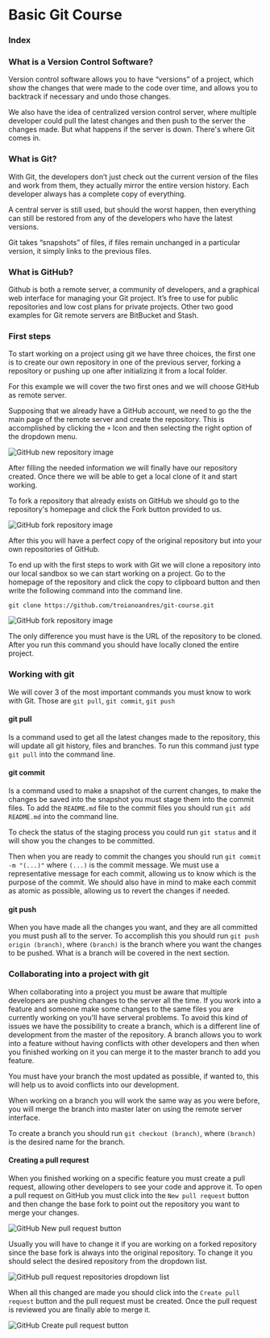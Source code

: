 # Basic Git Course

### Index

### What is a Version Control Software?

Version control software allows you to have “versions” of a project, which show the changes that were made to the code
over time, and allows you to backtrack if necessary and undo those changes.

We also have the idea of centralized version control server, where multiple developer could pull the latest changes and
then push to the server the changes made. But what happens if the server is down. There's where Git comes in.

### What is Git?

With Git, the developers don’t just check out the current version of the files and work from them, they actually mirror
the entire version history. Each developer always has a complete copy of everything.

A central server is still used, but should the worst happen, then everything can still be restored from any of the
developers who have the latest versions.

Git takes “snapshots” of files, if files remain unchanged in a particular version, it simply links to the previous
files.

### What is GitHub?

Github is both a remote server, a community of developers, and a graphical web interface for managing your Git project.
It’s free to use for public repositories and low cost plans for private projects. Other two good examples for Git remote
servers are BitBucket and Stash.

### First steps

To start working on a project using git we have three choices, the first one is to create our own repository in one of
the previous server, forking a repository or pushing up one after initializing it from a local folder.

For this example we will cover the two first ones and we will choose GitHub as remote server.

Supposing that we already have a GitHub account, we need to go the the main page of the remote server and create the
repository. This is accomplished by clicking the `+` Icon and then selecting the right option of the dropdown menu.

![GitHub new repository image](./img/new-repo-image-1.png)

After filling the needed information we will finally have our repository created. Once there we will be able to get a
local clone of it and start working.

To fork a repository that already exists on GitHub we should go to the repository's homepage and click the Fork
button provided to us.

![GitHub fork repository image](./img/fork-repo-image-1.png)

After this you will have a perfect copy of the original repository but into your own repositories of GitHub.

To end up with the first steps to work with Git we will clone a repository into our local sandbox so we can start
working on a project. Go to the homepage of the repository and click the copy to clipboard button and then write the
following command into the command line.

`git clone https://github.com/troianoandres/git-course.git`

![GitHub fork repository image](./img/clone-repo-image-1.png)

The only difference you must have is the URL of the repository to be cloned. After you run this command you should have
locally cloned the entire project.

### Working with git

We will cover 3 of the most important commands you must know to work with Git. Those are `git pull`, `git commit`,
`git push`

#### git pull

Is a command used to get all the latest changes made to the repository, this will update all git history, files and
branches. To run this command just type `git pull` into the command line.

#### git commit

Is a command used to make a snapshot of the current changes, to make the changes be saved into the snapshot you must
stage them into the commit files. To add the `README.md` file to the commit files you should run `git add README.md`
into the command line.

To check the status of the staging process you could run `git status` and it will show you the changes to be committed.

Then when you are ready to commit the changes you should run `git commit -m "(...)"` where `(...)` is the commit message.
We must use a representative message for each commit, allowing us to know which is the purpose of the commit. We should
also have in mind to make each commit as atomic as possible, allowing us to revert the changes if needed.

#### git push

When you have made all the changes you want, and they are all committed you must push all to the server. To
accomplish this you should run `git push origin (branch)`, where `(branch)` is the branch where you want the
changes to be pushed. What is a branch will be covered in the next section.

### Collaborating into a project with git

When collaborating into a project you must be aware that multiple developers are pushing changes to the server all the
time. If you work into a feature and someone make some changes to the same files you are currently working on you'll
have serveral problems. To avoid this kind of issues we have the possibility to create a branch, which is a different
line of development from the master of the repository. A branch allows you to work into a feature without having conflicts
with other developers and then when you finished working on it you can merge it to the master branch to add you feature.

You must have your branch the most updated as possible, if wanted to, this will help us to avoid conflicts into our
development.

When working on a branch you will work the same way as you were before, you will merge the branch into master later on
using the remote server interface.

To create a branch you should run `git checkout (branch)`, where `(branch)` is the desired name for the branch.

#### Creating a pull requrest

When you finished working on a specific feature you must create a pull request, allowing other developers to see your
code and approve it. To open a pull request on GitHub you must click into the `New pull request` button and then
change the base fork to point out the repository you want to merge your changes.

![GitHub New pull request button](./img/new-pull-request-image-1.png)

Usually you will have to change it if you are working on a forked repository since the base fork is always into the
original repository. To change it you should select the desired repository from the dropdown list.

![GitHub pull request repositories dropdown list](./img/repository-dropdown-list-image-1.png)

When all this changed are made you should click into the `Create pull request` button and the pull request must be
created. Once the pull request is reviewed you are finally able to merge it.

![GitHub Create pull request button](./img/create-pull-request-image-1.png)
